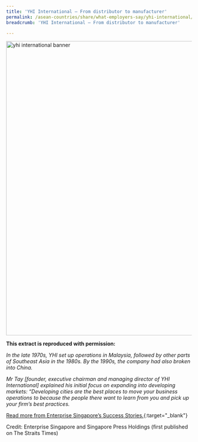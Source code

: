 ```yaml
---
title: 'YHI International – From distributor to manufacturer'
permalink: /asean-countries/share/what-employers-say/yhi-international/
breadcrumb: 'YHI International – From distributor to manufacturer'

---
```



<img src="\images\asean-employers\yhi-international.jpg" alt="yhi international banner" style="width:800px;" />

**This extract is reproduced with permission:**

*In the late 1970s, YHI set up operations in Malaysia, followed by other parts of Southeast Asia in the 1980s. By the 1990s, the company had also broken into China.*

*Mr Tay [founder, executive chairman and managing director of YHI International] explained his initial focus on expanding into developing markets: “Developing cities are the best places to move your business operations to because the people there want to learn from you and pick up your firm’s best practices.*

[Read more from Enterprise Singapore’s Success Stories.](https://ie.enterprisesg.gov.sg/Venture-Overseas/Browse-By-Market/Asia-Pacific/Malaysia/Success-Stories/cs/Success-Stories/From-distributor-to-manufacturer){:target="_blank"}

Credit: Enterprise Singapore and Singapore Press Holdings (first published on The Straits Times)